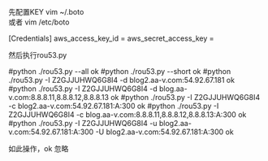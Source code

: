 先配置KEY
vim ~/.boto  
或者
vim /etc/boto

[Credentials]
aws_access_key_id = 
aws_secret_access_key = 

然后执行rou53.py

#python ./rou53.py --all ok
#python ./rou53.py --short  ok
#python ./rou53.py -I Z2GJJUHWQ6G8I4 -d blog2.aa-v.com:54.92.67.181 ok
#python ./rou53.py -I Z2GJJUHWQ6G8I4 -d blog.aa-v.com:8.8.8.11,8.8.8.12,8.8.8.13 ok
#python ./rou53.py -I Z2GJJUHWQ6G8I4 -c blog2.aa-v.com:54.92.67.181:A:300 ok 
#python ./rou53.py -I Z2GJJUHWQ6G8I4 -c blog.aa-v.com:8.8.8.11,8.8.8.12,8.8.8.13:A:300 ok
#python ./rou53.py -I Z2GJJUHWQ6G8I4 -u blog2.aa-v.com:54.92.67.181:A:300 -U blog2.aa-v.com:54.92.67.181:A:300 ok

如此操作，ok 忽略
